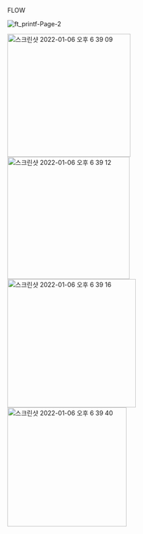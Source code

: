 FLOW

![ft_printf-Page-2](https://user-images.githubusercontent.com/13278955/148163156-da10deb3-77fe-4fe2-aead-5b07f61bf52c.jpeg)

<img width="278" alt="스크린샷 2022-01-06 오후 6 39 09" src="https://user-images.githubusercontent.com/13278955/148362953-aa5055d7-7579-483b-b69d-4ebf5b407c32.png">
<img width="276" alt="스크린샷 2022-01-06 오후 6 39 12" src="https://user-images.githubusercontent.com/13278955/148362956-867ac7fe-5213-4e93-9905-466159d4adc9.png">
<img width="290" alt="스크린샷 2022-01-06 오후 6 39 16" src="https://user-images.githubusercontent.com/13278955/148362959-5b669c45-5431-4053-b685-4592dde90113.png">
<img width="269" alt="스크린샷 2022-01-06 오후 6 39 40" src="https://user-images.githubusercontent.com/13278955/148362961-80a1ec97-d529-4fe3-b983-60ba05321e23.png">
